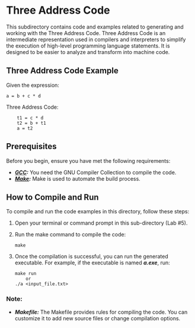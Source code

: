 # Three Address Code

This subdirectory contains code and examples related to generating and working with the Three Address Code. Three Address Code is an intermediate representation used in compilers and interpreters to simplify the execution of high-level programming language statements. It is designed to be easier to analyze and transform into machine code.

## Three Address Code Example

Given the expression:
```
a = b + c * d
```

Three Address Code:
```
    t1 = c * d
    t2 = b + t1
    a = t2
```

## Prerequisites

Before you begin, ensure you have met the following requirements:

- ***[GCC](https://gcc.gnu.org/):*** You need the GNU Compiler Collection to compile the code.
- ***[Make](https://www.gnu.org/software/make/):*** Make is used to automate the build process.

## How to Compile and Run

To compile and run the code examples in this directory, follow these steps:

1. Open your terminal or command prompt in this sub-directory (Lab #5).

2. Run the make command to compile the code:
    ```
    make
    ```
3. Once the compilation is successful, you can run the generated executable. For example, if the executable is named ***a.exe***, run:
    ```
    make run
        or
    ./a <input_file.txt>
    ```

### Note:

- ***Makefile:*** The Makefile provides rules for compiling the code. You can customize it to add new source files or change compilation options.